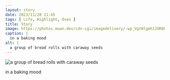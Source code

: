 ```yaml
---
layout: story
date: 2023/11/28 11:45
tags: [ Life, Highlight, Oven ]
title: Story
image: https://photos.muan.dev/cdn-cgi/imagedelivery/-wp_VgtWlgmh1JURQ8t1mg/83ee22b7-5476-4ef3-2242-647695a9ff00/public
caption: |
  in a baking mood
alt: |
  a group of bread rolls with caraway seeds
---
```


![a group of bread rolls with caraway seeds](https://photos.muan.dev/cdn-cgi/imagedelivery/-wp_VgtWlgmh1JURQ8t1mg/83ee22b7-5476-4ef3-2242-647695a9ff00/public)

in a baking mood
